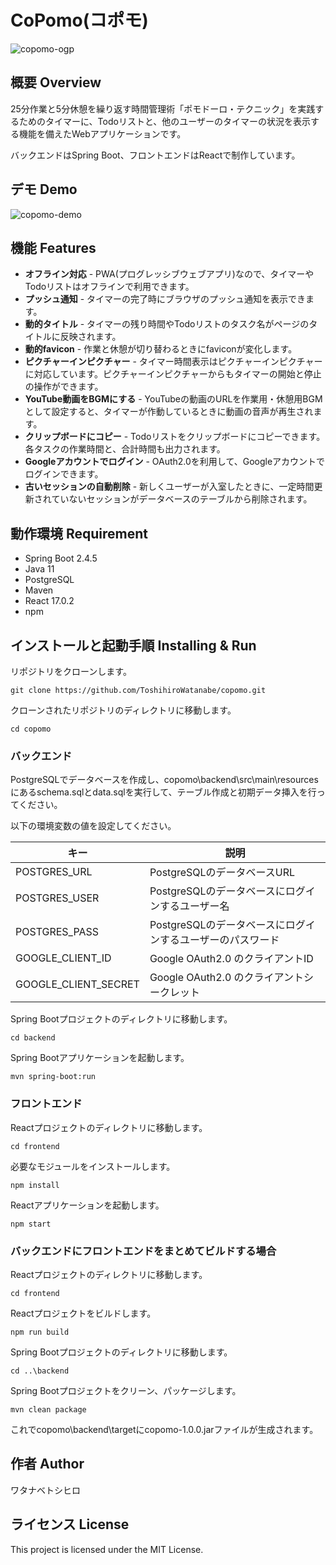 # CoPomo(コポモ)

![copomo-ogp](https://user-images.githubusercontent.com/79039863/120760903-9a7e7880-c54f-11eb-8741-f564a973963a.png)

## 概要 Overview

25分作業と5分休憩を繰り返す時間管理術「ポモドーロ・テクニック」を実践するためのタイマーに、Todoリストと、他のユーザーのタイマーの状況を表示する機能を備えたWebアプリケーションです。  

バックエンドはSpring Boot、フロントエンドはReactで制作しています。

## デモ Demo

![copomo-demo](https://user-images.githubusercontent.com/79039863/120760754-7327ab80-c54f-11eb-8bbb-a4037974e0f8.gif)

## 機能 Features

- **オフライン対応** - PWA(プログレッシブウェブアプリ)なので、タイマーやTodoリストはオフラインで利用できます。
- **プッシュ通知** - タイマーの完了時にブラウザのプッシュ通知を表示できます。
- **動的タイトル** - タイマーの残り時間やTodoリストのタスク名がページのタイトルに反映されます。
- **動的favicon** - 作業と休憩が切り替わるときにfaviconが変化します。
- **ピクチャーインピクチャー** - タイマー時間表示はピクチャーインピクチャーに対応しています。ピクチャーインピクチャーからもタイマーの開始と停止の操作ができます。
- **YouTube動画をBGMにする** - YouTubeの動画のURLを作業用・休憩用BGMとして設定すると、タイマーが作動しているときに動画の音声が再生されます。
- **クリップボードにコピー** - Todoリストをクリップボードにコピーできます。各タスクの作業時間と、合計時間も出力されます。
- **Googleアカウントでログイン** - OAuth2.0を利用して、Googleアカウントでログインできます。
- **古いセッションの自動削除** - 新しくユーザーが入室したときに、一定時間更新されていないセッションがデータベースのテーブルから削除されます。

## 動作環境 Requirement

- Spring Boot 2.4.5
- Java 11
- PostgreSQL
- Maven
- React 17.0.2
- npm

## インストールと起動手順 Installing & Run

リポジトリをクローンします。

```git clone https://github.com/ToshihiroWatanabe/copomo.git```

クローンされたリポジトリのディレクトリに移動します。

```cd copomo```

### バックエンド

PostgreSQLでデータベースを作成し、copomo\backend\src\main\resourcesにあるschema.sqlとdata.sqlを実行して、テーブル作成と初期データ挿入を行ってください。

以下の環境変数の値を設定してください。

キー|説明
---|---
POSTGRES_URL|PostgreSQLのデータベースURL
POSTGRES_USER|PostgreSQLのデータベースにログインするユーザー名
POSTGRES_PASS|PostgreSQLのデータベースにログインするユーザーのパスワード
GOOGLE_CLIENT_ID|Google OAuth2.0 のクライアントID
GOOGLE_CLIENT_SECRET|Google OAuth2.0 のクライアントシークレット


Spring Bootプロジェクトのディレクトリに移動します。

```cd backend```

Spring Bootアプリケーションを起動します。

```mvn spring-boot:run```

### フロントエンド

Reactプロジェクトのディレクトリに移動します。

```cd frontend```

必要なモジュールをインストールします。

```npm install```

Reactアプリケーションを起動します。

```npm start```

### バックエンドにフロントエンドをまとめてビルドする場合

Reactプロジェクトのディレクトリに移動します。

```cd frontend```

Reactプロジェクトをビルドします。

```npm run build```

Spring Bootプロジェクトのディレクトリに移動します。

```cd ..\backend```

Spring Bootプロジェクトをクリーン、パッケージします。

```mvn clean package```

これでcopomo\backend\targetにcopomo-1.0.0.jarファイルが生成されます。

## 作者 Author

ワタナベトシヒロ

## ライセンス License

This project is licensed under the MIT License.
